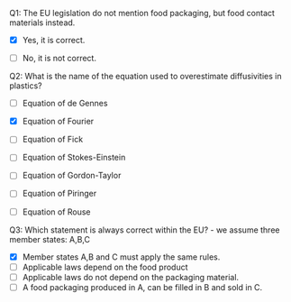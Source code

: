 
Q1: The EU legislation do not mention food packaging, but food contact materials instead.

- [x] Yes, it is correct.
- [ ] No, it is not correct.


Q2: What is the name of the equation used to overestimate diffusivities in plastics?

- [ ] Equation of de Gennes
- [x] Equation of Fourier
- [ ] Equation of Fick
- [ ] Equation of Stokes-Einstein
- [ ] Equation of Gordon-Taylor
- [ ] Equation of Piringer
- [ ] Equation of Rouse


Q3: Which statement is always correct within the EU? - we assume three member states: A,B,C

- [x] Member states A,B and C must apply the same rules.
- [ ] Applicable laws depend on the food product
- [ ] Applicable laws do not depend on the packaging material.
- [ ] A food packaging produced in A, can be filled in B and sold in C.
